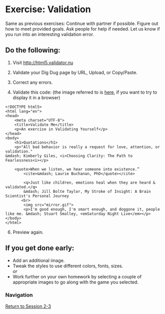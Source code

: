 # Exercise: Validation 

Same as previous exercises:  Continue with partner if possible.  Figure out how to meet provided goals.  Ask people for help if needed.  Let us know if you run into an interesting validation error.

## Do the following:
1. Visit http://html5.validator.nu
2. Validate your Dig Dug page by URL, Upload, or Copy/Paste.
3. Correct any errors.

4. Validate this code:  (the image referred to is [here](mirror.gif), if you want to try to display it in a browser)
 
```
<!DOCTYPE html5>
<html lang="en">
<head>
    <meta charset="UTF-8">
    <title>Validate Me</title>
    <p>An exercise in Validating Yourself</p>
</head>
<body>
    <h1>Quotations</h1>
    <p>"All bad behavior is really a request for love, attention, or validation."
&mdash; Kimberly Giles, <i>Choosing Clarity: The Path to Fearlessness<i></p>

    <quote>When we listen, we hear someone into existence.” 
        <cite>&mdash; Laurie Buchanan, PhD</quote></cite>

        <q>Just like children, emotions heal when they are heard & validated.</q> 
        &mdash; Jill Bolte Taylor, My Stroke of Insight: A Brain Scientist's Personal Journey
       <br>
        <img src="mirror.gif">
        <p>I'm good enough, I'm smart enough, and doggone it, people like me. &mdash; Stuart Smalley, <emSaturday Night Live</em></p>
</body>
</html>
```
6. Preview again.

## If you get done early:
- Add an additional image.
- Tweak the styles to use different colors, fonts, sizes.  
  *or*
- Work further on your own homework by selecting a couple of appropriate images to go along with the game you selected.


### Navigation
[Return to Session 2-3](../sessions/2-3.md)
